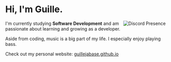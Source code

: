 # Hi, I'm Guille.

<a href="https://discord.com/users/356461130560045067" target="_blank">
	<img align="right" alt="Discord Presence" src="https://lanyard.cnrad.dev/api/356461130560045067?theme=dark&bg=2b2d31&showDisplayName=true&animated=false">
</a>

I'm currently studying **Software Development** and am passionate about learning and growing as a developer.

Aside from coding, music is a big part of my life. I especially enjoy playing bass.

Check out my personal website: [guillejabase.github.io](https://guillejabase.github.io)
